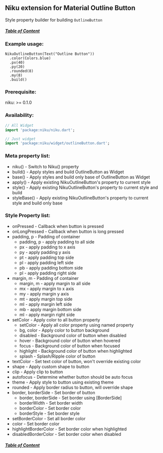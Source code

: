 ## Niku extension for Material Outline Button

Style property builder for building `OutlineButton`

##### [Table of Content](https://github.com/SaltyAom/niku/blob/main/README.md)

### Example usage:
```
NikuOutlineButton(Text("Outline Button"))
  .color(Colors.blue)
  .px(40)
  .py(20)
  .rounded(8)
  .my(8)
  .build()
```

### Prerequisite:
niku: >= 0.1.0

### Availability: 
```dart
// All Widget
import 'package:niku/niku.dart';

// Just widget
import 'package:niku/widget/outlineButton.dart';
```

### Meta property list:
- niku() - Switch to Niku() property
- build() - Apply styles and build OutlineButton as Widget
- base() - Apply styles and build only base of OutlineButton as Widget
- apply() - Apply existing NikuOutlineButton's property to current style
- style() - Apply existing NikuOutlineButton's property to current style and build
- styleBase() - Apply existing NikuOutlineButton's property to current style and build only base

### Style Property list:
- onPressed - Callback when button is pressed
- onLongPressed - Callback when button is long pressed
- padding, p - Padding of container
  - padding, p - apply padding to all side
  - px - apply padding to x axis
  - py - apply padding y axis
  - pt - apply padding top side
  - pl - apply padding left side
  - pb - apply padding bottom side
  - pl - apply padding right side
- margin, m - Padding of container
  - margin, m - apply margin to all side
  - mx - apply margin to x axis
  - my - apply margin y axis
  - mt - apply margin top side
  - ml - apply margin left side
  - mb - apply margin bottom side
  - ml - apply margin right side
- setColor - Apply color to all button property
  - setColor - Apply all color property using named property
  - bg, color - Apply color to button background
  - disabled - Background color of button when disabled
  - hover - Background color of button when hovered
  - focus - Background color of button when focused
  - highlight - Background color of button when highlighted
  - splash - Splash/Ripple color of button
- textColor - Set text color of button, won't override existing color
- shape - Apply custom shape to button
- clip - Apply clip to button
- autofocus - Determine whether button should be auto focus
- theme - Apply style to button using existing theme
- rounded - Apply border radius to button, will override shape
- border, borderSide - Set border of button
  - border, borderSide - Set border using [BorderSide]
  - borderWidth - Set border width
  - borderColor - Set border color
  - borderStyle - Set border style
 - setBorderColor - Set all border color
  - color - Set border color
  - highlightBorderColor - Set border color when highlighted
  - disabledBorderColor - Set border color when disabled

##### [Table of Content](https://github.com/SaltyAom/niku/blob/main/README.md)

